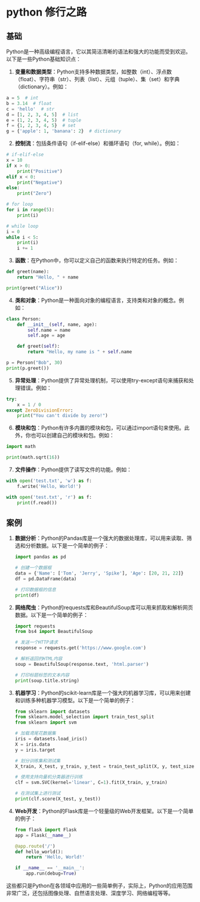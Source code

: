 # python 修行之路

## 基础

Python是一种高级编程语言，它以其简洁清晰的语法和强大的功能而受到欢迎。以下是一些Python基础知识点：

1. **变量和数据类型**：Python支持多种数据类型，如整数（int）、浮点数（float）、字符串（str）、列表（list）、元组（tuple）、集（set）和字典（dictionary）。例如：
```python
a = 5  # int
b = 3.14  # float
c = 'hello'  # str
d = [1, 2, 3, 4, 5]  # list
e = (1, 2, 3, 4, 5)  # tuple
f = {1, 2, 3, 4, 5}  # set
g = {'apple': 1, 'banana': 2}  # dictionary
```

2. **控制流**：包括条件语句（if-elif-else）和循环语句（for, while）。例如：

```python
# if-elif-else
x = 10
if x > 0:
    print("Positive")
elif x < 0:
    print("Negative")
else:
    print("Zero")

# for loop
for i in range(5):
    print(i)

# while loop
i = 0
while i < 5:
    print(i)
    i += 1
```

3. **函数**：在Python中，你可以定义自己的函数来执行特定的任务。例如：

```python
def greet(name):
    return "Hello, " + name

print(greet("Alice"))
```

4. **类和对象**：Python是一种面向对象的编程语言，支持类和对象的概念。例如：

```python
class Person:
    def __init__(self, name, age):
        self.name = name
        self.age = age

    def greet(self):
        return "Hello, my name is " + self.name

p = Person("Bob", 30)
print(p.greet())
```

5. **异常处理**：Python提供了异常处理机制，可以使用try-except语句来捕获和处理错误。例如：
```python
try:
    x = 1 / 0
except ZeroDivisionError:
    print("You can't divide by zero!")
```

6. **模块和包**：Python有许多内置的模块和包，可以通过import语句来使用。此外，你也可以创建自己的模块和包。例如：

```python
import math

print(math.sqrt(16))
```

7. **文件操作**：Python提供了读写文件的功能。例如：

```python
with open('test.txt', 'w') as f:
    f.write('Hello, World!')

with open('test.txt', 'r') as f:
    print(f.read())
```
## 案例

1. **数据分析**：Python的Pandas库是一个强大的数据处理库，可以用来读取、筛选和分析数据。以下是一个简单的例子：

    ```python
    import pandas as pd

    # 创建一个数据框
    data = {'Name': ['Tom', 'Jerry', 'Spike'], 'Age': [20, 21, 22]}
    df = pd.DataFrame(data)

    # 打印数据框的信息
    print(df)
    ```

2. **网络爬虫**：Python的requests库和BeautifulSoup库可以用来抓取和解析网页数据。以下是一个简单的例子：

    ```python
    import requests
    from bs4 import BeautifulSoup

    # 发送一个HTTP请求
    response = requests.get('https://www.google.com')

    # 解析返回的HTML内容
    soup = BeautifulSoup(response.text, 'html.parser')

    # 打印标题标签的文本内容
    print(soup.title.string)
    ```

3. **机器学习**：Python的scikit-learn库是一个强大的机器学习库，可以用来创建和训练多种机器学习模型。以下是一个简单的例子：

    ```python
    from sklearn import datasets
    from sklearn.model_selection import train_test_split
    from sklearn import svm

    # 加载鸢尾花数据集
    iris = datasets.load_iris()
    X = iris.data
    y = iris.target

    # 划分训练集和测试集
    X_train, X_test, y_train, y_test = train_test_split(X, y, test_size=0.4, random_state=0)

    # 使用支持向量机分类器进行训练
    clf = svm.SVC(kernel='linear', C=1).fit(X_train, y_train)

    # 在测试集上进行测试
    print(clf.score(X_test, y_test))
    ```

4. **Web开发**：Python的Flask库是一个轻量级的Web开发框架。以下是一个简单的例子：

    ```python
    from flask import Flask
    app = Flask(__name__)

    @app.route('/')
    def hello_world():
        return 'Hello, World!'

    if __name__ == '__main__':
        app.run(debug=True)
    ```

这些都只是Python在各领域中应用的一些简单例子，实际上，Python的应用范围非常广泛，还包括图像处理、自然语言处理、深度学习、网络编程等等。